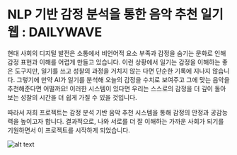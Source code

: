 # NLP 기반 감정 분석을 통한 음악 추천 일기 웹 : DAILYWAVE

현대 사회의 디지털 발전은 소통에서 비언어적 요소 부족과 감정을 숨기는 문화로 인해 감정 표현과 이해를 어렵게 만들고 있습니다. 
이런 상황에서 일기는 감정을 이해하는 좋은 도구지만, 일기를 쓰고 성찰의 과정을 거치지 않는 다면  단순한 기록에 지나지 않습니다. 그렇기에 만약 AI가 일기를 분석해 오늘의 감정을 수치로 보여주고 그에 맞는 음악을 추천해준다면 어떨까요! 이러한 시스템이 있다면 우리는 스스로의 감정을 더 깊이 돌아보는 성찰의 시간을 더 쉽게 가질 수 있을 것입니다.

따라서 저희 프로젝트는 감정 분석 기반 음악 추천 시스템을 통해 감정의 안정과 공감능력을 높이고자 합니다. 결과적으로, 나와 서로를 더 잘 이해하는 가까운 사회가 되기를 기원하면서 이 프로젝트를 시작하게 되었습니다.

![alt text](descripe/image-1.png)